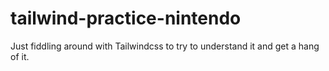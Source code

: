 # tailwind-practice-nintendo
Just fiddling around with Tailwindcss to try to understand it and get a hang of it.
